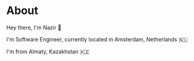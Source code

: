# About

Hey there, I'm Nazir 👋

I'm Software Engineer, currently located in Amsterdam, Netherlands 🇳‍🇱

I'm from Almaty, Kazakhstan 🇰‍🇿
